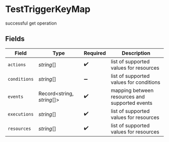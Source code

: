 # TestTriggerKeyMap

successful get operation


## Fields

| Field                                          | Type                                           | Required                                       | Description                                    |
| ---------------------------------------------- | ---------------------------------------------- | ---------------------------------------------- | ---------------------------------------------- |
| `actions`                                      | *string*[]                                     | :heavy_check_mark:                             | list of supported values for resources         |
| `conditions`                                   | *string*[]                                     | :heavy_minus_sign:                             | list of supported values for conditions        |
| `events`                                       | Record<string, *string*[]>                     | :heavy_check_mark:                             | mapping between resources and supported events |
| `executions`                                   | *string*[]                                     | :heavy_check_mark:                             | list of supported values for resources         |
| `resources`                                    | *string*[]                                     | :heavy_check_mark:                             | list of supported values for resources         |